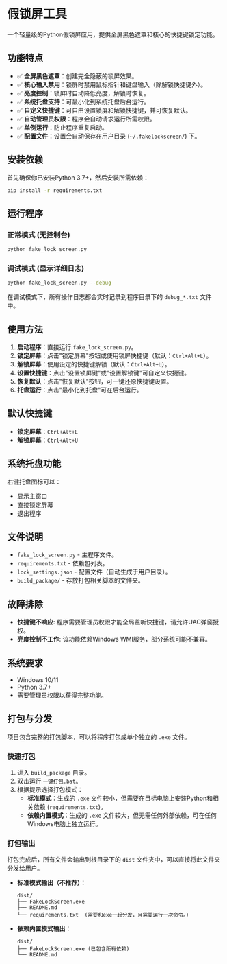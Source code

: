 # 假锁屏工具

一个轻量级的Python假锁屏应用，提供全屏黑色遮罩和核心的快捷键锁定功能。

## 功能特点

- ✅ **全屏黑色遮罩**：创建完全隐蔽的锁屏效果。
- ✅ **核心输入禁用**：锁屏时禁用鼠标指针和键盘输入（除解锁快捷键外）。
- ✅ **亮度控制**：锁屏时自动降低亮度，解锁时恢复。
- ✅ **系统托盘支持**：可最小化到系统托盘后台运行。
- ✅ **自定义快捷键**：可自由设置锁屏和解锁快捷键，并可恢复默认。
- ✅ **自动管理员权限**：程序会自动请求运行所需权限。
- ✅ **单例运行**：防止程序重复启动。
- ✅ **配置文件**：设置会自动保存在用户目录 (`~/.fakelockscreen/`) 下。

## 安装依赖

首先确保你已安装Python 3.7+，然后安装所需依赖：

```bash
pip install -r requirements.txt
```

## 运行程序

### 正常模式 (无控制台)
```bash
python fake_lock_screen.py
```

### 调试模式 (显示详细日志)
```bash
python fake_lock_screen.py --debug
```
在调试模式下，所有操作日志都会实时记录到程序目录下的 `debug_*.txt` 文件中。

## 使用方法

1.  **启动程序**：直接运行 `fake_lock_screen.py`。
2.  **锁定屏幕**：点击"锁定屏幕"按钮或使用锁屏快捷键（默认：`Ctrl+Alt+L`）。
3.  **解锁屏幕**：使用设定的快捷键解锁（默认：`Ctrl+Alt+U`）。
4.  **设置快捷键**：点击"设置锁屏键"或"设置解锁键"可自定义快捷键。
5.  **恢复默认**：点击"恢复默认"按钮，可一键还原快捷键设置。
6.  **托盘运行**：点击"最小化到托盘"可在后台运行。

## 默认快捷键

- **锁定屏幕**：`Ctrl+Alt+L`
- **解锁屏幕**：`Ctrl+Alt+U`

## 系统托盘功能

右键托盘图标可以：
- 显示主窗口
- 直接锁定屏幕
- 退出程序

## 文件说明

- `fake_lock_screen.py` - 主程序文件。
- `requirements.txt` - 依赖包列表。
- `lock_settings.json` - 配置文件（自动生成于用户目录）。
- `build_package/` - 存放打包相关脚本的文件夹。

## 故障排除

- **快捷键不响应**: 程序需要管理员权限才能全局监听快捷键，请允许UAC弹窗授权。
- **亮度控制不工作**: 该功能依赖Windows WMI服务，部分系统可能不兼容。

## 系统要求

- Windows 10/11
- Python 3.7+
- 需要管理员权限以获得完整功能。

## 打包与分发

项目包含完整的打包脚本，可以将程序打包成单个独立的 `.exe` 文件。

### 快速打包

1.  进入 `build_package` 目录。
2.  双击运行 `一键打包.bat`。
3.  根据提示选择打包模式：
    *   **标准模式**：生成的 `.exe` 文件较小，但需要在目标电脑上安装Python和相关依赖 (`requirements.txt`)。
    *   **依赖内置模式**：生成的 `.exe` 文件较大，但无需任何外部依赖，可在任何Windows电脑上独立运行。

### 打包输出

打包完成后，所有文件会输出到根目录下的 `dist` 文件夹中，可以直接将此文件夹分发给用户。

- **标准模式输出（不推荐）**：
  ```
  dist/
  ├── FakeLockScreen.exe
  ├── README.md
  └── requirements.txt  (需要和exe一起分发，且需要运行一次命令。)
  ```
- **依赖内置模式输出**：
  ```
  dist/
  ├── FakeLockScreen.exe (已包含所有依赖)
  └── README.md
  ``` 